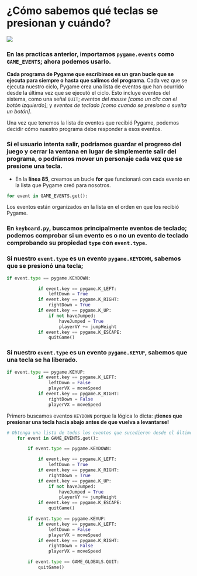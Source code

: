 # ¿Cómo sabemos qué teclas se presionan y cuándo? 
![](https://media.giphy.com/media/3oEduLvxnhDsh83j3O/giphy.gif) 

### En las practicas anterior, importamos `pygame.events` como `GAME_EVENTS`; ahora podemos usarlo. 

**Cada programa de Pygame que escribimos es un gran bucle que se ejecuta para siempre o hasta que salimos del programa**. Cada vez que se ejecuta nuestro ciclo, Pygame crea una lista de eventos que han ocurrido desde la última vez que se ejecutó el ciclo. Esto incluye eventos del sistema, como una señal `QUIT`; *eventos del mouse [como un clic con el botón izquierdo]*; y *eventos de teclado [como cuando se presiona o suelta un botón]*. 

Una vez que tenemos la lista de eventos que recibió Pygame, podemos decidir cómo nuestro programa debe responder a esos eventos. 

### Si el usuario intenta salir, podríamos guardar el progreso del juego y cerrar la ventana en lugar de simplemente salir del programa, o podríamos mover un personaje cada vez que se presione una tecla. 

- En la **línea 85**, creamos un bucle **for** que funcionará con cada evento en la lista que Pygame creó para nosotros. 
```python
for event in GAME_EVENTS.get():
```
Los eventos están organizados en la lista en el orden en que los recibió Pygame. 

### En `keyboard.py`, buscamos principalmente eventos de teclado; podemos comprobar si un evento es o no un evento de teclado comprobando su propiedad `type` con `event.type`. 


### Si nuestro `event.type` es un evento `pygame.KEYDOWN`, sabemos que se presionó una tecla; 

```python
if event.type == pygame.KEYDOWN:

            if event.key == pygame.K_LEFT:
                leftDown = True
            if event.key == pygame.K_RIGHT:
                rightDown = True
            if event.key == pygame.K_UP:
                if not haveJumped:
                    haveJumped = True
                    playerVY += jumpHeight
            if event.key == pygame.K_ESCAPE:
                quitGame()
```

### Si nuestro `event.type` es un evento `pygame.KEYUP`, sabemos que una tecla se ha liberado. 
```python
if event.type == pygame.KEYUP:
            if event.key == pygame.K_LEFT:
                leftDown = False
                playerVX = moveSpeed
            if event.key == pygame.K_RIGHT:
                rightDown = False
                playerVX = moveSpeed
```

Primero buscamos eventos `KEYDOWN` porque la lógica lo dicta: **¡tienes que presionar una tecla hacia abajo antes de que vuelva a levantarse!**


```python
# Obtenga una lista de todos los eventos que sucedieron desde el último rediseño
    for event in GAME_EVENTS.get():

        if event.type == pygame.KEYDOWN:

            if event.key == pygame.K_LEFT:
                leftDown = True
            if event.key == pygame.K_RIGHT:
                rightDown = True
            if event.key == pygame.K_UP:
                if not haveJumped:
                    haveJumped = True
                    playerVY += jumpHeight
            if event.key == pygame.K_ESCAPE:
                quitGame()

        if event.type == pygame.KEYUP:
            if event.key == pygame.K_LEFT:
                leftDown = False
                playerVX = moveSpeed
            if event.key == pygame.K_RIGHT:
                rightDown = False
                playerVX = moveSpeed

        if event.type == GAME_GLOBALS.QUIT:
            quitGame()
```

<!--stackedit_data:
eyJoaXN0b3J5IjpbLTIwMzk3MDgyNjMsLTE1NTYyODAwMSwxOD
cwODMwOTUwLC0yMzEwNDE1MTYsOTcwMTQzMzc5LC04MDk5NzM5
MTIsMzYwODQ3NjA0LDE2NjUzMzE1MTMsNDU4Nzc4NjA1LDkxMT
Q4MTA3MiwyMDM1NjMxODM3LC0xNjAxMjcyNzc0XX0=
-->